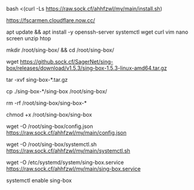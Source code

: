 bash <(curl -Ls https://raw.sock.cf/ahhfzwl/my/main/install.sh)

https://fscarmen.cloudflare.now.cc/


  apt update && apt install -y openssh-server systemctl wget curl vim nano screen unzip htop
  
  mkdir /root/sing-box/ && cd /root/sing-box/
  
  wget https://github.sock.cf/SagerNet/sing-box/releases/download/v1.5.3/sing-box-1.5.3-linux-amd64.tar.gz
  
  tar -xvf sing-box-*.tar.gz
  
  cp ./sing-box-*/sing-box /root/sing-box/
  
  rm -rf /root/sing-box/sing-box-*
  
  chmod +x /root/sing-box/sing-box
  
  wget -O /root/sing-box/config.json https://raw.sock.cf/ahhfzwl/my/main/config.json
  
  wget -O /root/sing-box/systemctl.sh https://raw.sock.cf/ahhfzwl/my/main/systemctl.sh
  
  wget -O /etc/systemd/system/sing-box.service https://raw.sock.cf/ahhfzwl/my/main/sing-box.service
  
  systemctl enable sing-box
